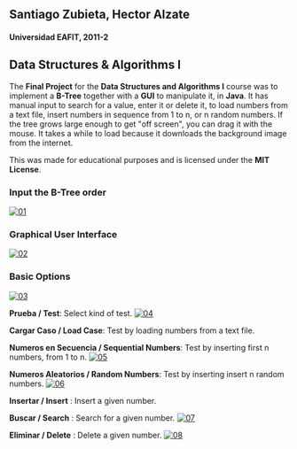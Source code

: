 ## Santiago Zubieta, Hector Alzate
#### Universidad EAFIT, 2011-2

## Data Structures & Algorithms I
The **Final Project** for the **Data Structures and Algorithms I** course was to implement a **B-Tree** together with a **GUI** to manipulate it, in **Java**. It has manual input to search for a value, enter it or delete it, to load numbers from a text file, insert numbers in sequence from 1 to n, or n random numbers. If the tree grows large enough to get "off screen", you can drag it with the mouse. It takes a while to load because it downloads the background image from the internet.

This was made for educational purposes and is licensed under the **MIT License**.

### Input the B-Tree order
[![01]][01]

### Graphical User Interface
[![02]][02]

### Basic Options
[![03]][03]

**Prueba / Test**: Select kind of test.
[![04]][04]

**Cargar Caso / Load Case**: Test by loading numbers from a text file.

**Numeros en Secuencia / Sequential Numbers**: Test by inserting first n numbers, from 1 to n.
[![05]][05]

**Numeros Aleatorios / Random Numbers**: Test by inserting insert n random numbers.
[![06]][06]

**Insertar / Insert** : Insert a given number.

**Buscar / Search** : Search for a given number.
[![07]][07]

**Eliminar / Delete** : Delete a given number.
[![08]][08]


[01]: https://i.imgur.com/6uIVkev.png "Data Structures and Algorithms I"
[02]: https://i.imgur.com/WRx59MJ.png "Data Structures and Algorithms I"
[03]: https://i.imgur.com/1Z78Fmk.png "Data Structures and Algorithms I"
[04]: https://i.imgur.com/qjRjX9i.png "Data Structures and Algorithms I"
[05]: https://i.imgur.com/U7jj4gA.png "Data Structures and Algorithms I"
[06]: https://i.imgur.com/SUaj94w.png "Data Structures and Algorithms I"
[07]: https://i.imgur.com/Tmj65WG.png "Data Structures and Algorithms I"
[08]: https://i.imgur.com/oIML3sw.png "Data Structures and Algorithms I"
